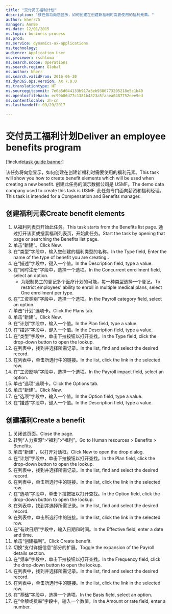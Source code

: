 ```yaml
--- 
title: "交付员工福利计划"
description: "该任务将向您显示，如何创建在创建新福利时需要使用的福利元素。"
author: kherr75
manager: AnnBe
ms.date: 12/01/2015
ms.topic: business-process
ms.prod: 
ms.service: dynamics-ax-applications
ms.technology: 
audience: Application User
ms.reviewer: rschloma
ms.search.scope: Operations
ms.search.region: Global
ms.author: kherr
ms.search.validFrom: 2016-06-30
ms.dyn365.ops.version: AX 7.0.0
ms.translationtype: HT
ms.sourcegitcommit: 7e0a5d044133b917a3eb9386773205218e5c1b40
ms.openlocfilehash: ec99b86d77c1381b4323a5faaea0487752eee9ed
ms.contentlocale: zh-cn
ms.lasthandoff: 09/29/2017

---
```

# <a name="deliver-an-employee-benefits-program"></a><span data-ttu-id="13a89-103">交付员工福利计划</span><span class="sxs-lookup"><span data-stu-id="13a89-103">Deliver an employee benefits program</span></span>

[!include[task guide banner](../../includes/task-guide-banner.md)]

<span data-ttu-id="13a89-104">该任务将向您显示，如何创建在创建新福利时需要使用的福利元素。</span><span class="sxs-lookup"><span data-stu-id="13a89-104">This task will show you how to create benefit elements which will be used when creating a new benefit.</span></span> <span data-ttu-id="13a89-105">创建此任务的演示数据公司是 USMF。</span><span class="sxs-lookup"><span data-stu-id="13a89-105">The demo data company used to create this task is USMF.</span></span> <span data-ttu-id="13a89-106">此任务专门面向薪资和福利经理。</span><span class="sxs-lookup"><span data-stu-id="13a89-106">This task is intended for a Compensation and Benefits manager.</span></span>


## <a name="create-benefit-elements"></a><span data-ttu-id="13a89-107">创建福利元素</span><span class="sxs-lookup"><span data-stu-id="13a89-107">Create benefit elements</span></span>
1. <span data-ttu-id="13a89-108">从福利列表页开始此任务。</span><span class="sxs-lookup"><span data-stu-id="13a89-108">This task starts from the Benefits list page.</span></span> <span data-ttu-id="13a89-109">通过打开该页或搜索福利列表页，开始此任务。</span><span class="sxs-lookup"><span data-stu-id="13a89-109">Start the task by opening that page or searching the Benefits list page.</span></span>
2. <span data-ttu-id="13a89-110">单击“新建”。</span><span class="sxs-lookup"><span data-stu-id="13a89-110">Click New.</span></span>
3. <span data-ttu-id="13a89-111">在“类型”字段中，输入您创建的福利类型的名称。</span><span class="sxs-lookup"><span data-stu-id="13a89-111">In the Type field, Enter the name of the type of benefit you are creating..</span></span>
4. <span data-ttu-id="13a89-112">在“描述”字段中，键入一个值。</span><span class="sxs-lookup"><span data-stu-id="13a89-112">In the Description field, type a value.</span></span>
5. <span data-ttu-id="13a89-113">在“同时注册”字段中，选择一个选项。</span><span class="sxs-lookup"><span data-stu-id="13a89-113">In the Concurrent enrollment field, select an option.</span></span>
    * <span data-ttu-id="13a89-114">为限制员工的登记多个医疗计划的可能，每一种类型选择一个登记。</span><span class="sxs-lookup"><span data-stu-id="13a89-114">To restrict employees' ability to enroll in multiple medical plans, select One enrollment per type.</span></span>  
6. <span data-ttu-id="13a89-115">在“工资类别”字段中，选择一个选项。</span><span class="sxs-lookup"><span data-stu-id="13a89-115">In the Payroll category field, select an option.</span></span>
7. <span data-ttu-id="13a89-116">单击“计划”选项卡。</span><span class="sxs-lookup"><span data-stu-id="13a89-116">Click the Plans tab.</span></span>
8. <span data-ttu-id="13a89-117">单击“新建”。</span><span class="sxs-lookup"><span data-stu-id="13a89-117">Click New.</span></span>
9. <span data-ttu-id="13a89-118">在“计划”字段中，输入一个值。</span><span class="sxs-lookup"><span data-stu-id="13a89-118">In the Plan field, type a value.</span></span>
10. <span data-ttu-id="13a89-119">在“描述”字段中，键入一个值。</span><span class="sxs-lookup"><span data-stu-id="13a89-119">In the Description field, type a value.</span></span>
11. <span data-ttu-id="13a89-120">在“类型”字段中，单击下拉按钮以打开查找。</span><span class="sxs-lookup"><span data-stu-id="13a89-120">In the Type field, click the drop-down button to open the lookup.</span></span>
12. <span data-ttu-id="13a89-121">在列表中，找到并选择所需记录。</span><span class="sxs-lookup"><span data-stu-id="13a89-121">In the list, find and select the desired record.</span></span>
13. <span data-ttu-id="13a89-122">在列表中，单击所选行中的链接。</span><span class="sxs-lookup"><span data-stu-id="13a89-122">In the list, click the link in the selected row.</span></span>
14. <span data-ttu-id="13a89-123">在“工资影响”字段中，选择一个选项。</span><span class="sxs-lookup"><span data-stu-id="13a89-123">In the Payroll impact field, select an option.</span></span>
15. <span data-ttu-id="13a89-124">单击“选项”选项卡。</span><span class="sxs-lookup"><span data-stu-id="13a89-124">Click the Options tab.</span></span>
16. <span data-ttu-id="13a89-125">单击“新建”。</span><span class="sxs-lookup"><span data-stu-id="13a89-125">Click New.</span></span>
17. <span data-ttu-id="13a89-126">在“选项”字段中，输入一个值。</span><span class="sxs-lookup"><span data-stu-id="13a89-126">In the Option field, type a value.</span></span>
18. <span data-ttu-id="13a89-127">在“描述”字段中，键入一个值。</span><span class="sxs-lookup"><span data-stu-id="13a89-127">In the Description field, type a value.</span></span>

## <a name="create-a-benefit"></a><span data-ttu-id="13a89-128">创建福利</span><span class="sxs-lookup"><span data-stu-id="13a89-128">Create a benefit</span></span>
1. <span data-ttu-id="13a89-129">关闭该页面。</span><span class="sxs-lookup"><span data-stu-id="13a89-129">Close the page.</span></span>
2. <span data-ttu-id="13a89-130">转到“人力资源”>“福利”>“福利”。</span><span class="sxs-lookup"><span data-stu-id="13a89-130">Go to Human resources > Benefits > Benefits.</span></span>
3. <span data-ttu-id="13a89-131">单击“新建”，以打开对话框。</span><span class="sxs-lookup"><span data-stu-id="13a89-131">Click New to open the drop dialog.</span></span>
4. <span data-ttu-id="13a89-132">在“计划”字段中，单击下拉按钮以打开查找。</span><span class="sxs-lookup"><span data-stu-id="13a89-132">In the Plan field, click the drop-down button to open the lookup.</span></span>
5. <span data-ttu-id="13a89-133">在列表中，找到并选择所需记录。</span><span class="sxs-lookup"><span data-stu-id="13a89-133">In the list, find and select the desired record.</span></span>
6. <span data-ttu-id="13a89-134">在列表中，单击所选行中的链接。</span><span class="sxs-lookup"><span data-stu-id="13a89-134">In the list, click the link in the selected row.</span></span>
7. <span data-ttu-id="13a89-135">在“选项”字段中，单击下拉按钮以打开查找。</span><span class="sxs-lookup"><span data-stu-id="13a89-135">In the Option field, click the drop-down button to open the lookup.</span></span>
8. <span data-ttu-id="13a89-136">在列表中，找到并选择所需记录。</span><span class="sxs-lookup"><span data-stu-id="13a89-136">In the list, find and select the desired record.</span></span>
9. <span data-ttu-id="13a89-137">在列表中，单击所选行中的链接。</span><span class="sxs-lookup"><span data-stu-id="13a89-137">In the list, click the link in the selected row.</span></span>
10. <span data-ttu-id="13a89-138">在"有效日期"字段中，输入日期和时间。</span><span class="sxs-lookup"><span data-stu-id="13a89-138">In the Effective field, enter a date and time.</span></span>
11. <span data-ttu-id="13a89-139">单击“创建福利”。</span><span class="sxs-lookup"><span data-stu-id="13a89-139">Click Create benefit.</span></span>
12. <span data-ttu-id="13a89-140">切换“支付详细信息”部分的扩展。</span><span class="sxs-lookup"><span data-stu-id="13a89-140">Toggle the expansion of the Payroll details section.</span></span>
13. <span data-ttu-id="13a89-141">在“频率”字段中，单击下拉按钮以打开查找。</span><span class="sxs-lookup"><span data-stu-id="13a89-141">In the Frequency field, click the drop-down button to open the lookup.</span></span>
14. <span data-ttu-id="13a89-142">在列表中，找到并选择所需记录。</span><span class="sxs-lookup"><span data-stu-id="13a89-142">In the list, find and select the desired record.</span></span>
15. <span data-ttu-id="13a89-143">在列表中，单击所选行中的链接。</span><span class="sxs-lookup"><span data-stu-id="13a89-143">In the list, click the link in the selected row.</span></span>
16. <span data-ttu-id="13a89-144">在“基础”字段中，选择一个选项。</span><span class="sxs-lookup"><span data-stu-id="13a89-144">In the Basis field, select an option.</span></span>
17. <span data-ttu-id="13a89-145">在“金额或费率”字段中，输入一个数值。</span><span class="sxs-lookup"><span data-stu-id="13a89-145">In the Amount or rate field, enter a number.</span></span>


